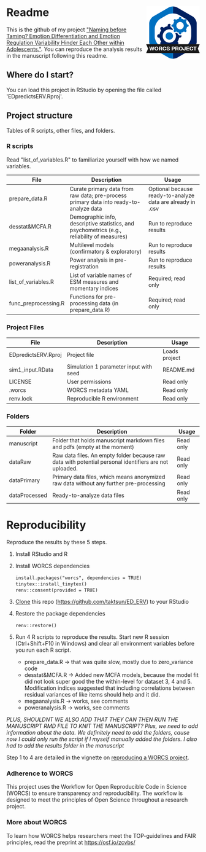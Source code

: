 # Readme <a href='https://osf.io/zcvbs/'><img src='worcs_icon.png' align="right" height="139" /></a>

This is the github of my project ["Naming before Taming? Emotion Differentiation and Emotion Regulation Variability Hinder Each Other within Adolescents."](https://osf.io/cq6n4/). You can reproduce the analysis results in the manuscript following this readme. 

<!-- Please add a brief introduction to explain what the project is about    -->

## Where do I start?

You can load this project in RStudio by opening the file called 'EDpredictsERV.Rproj'.

## Project structure

Tables of R scripts, other files, and folders.

### R scripts

Read "list_of_variables.R" to familiarize yourself with how we named variables.

File                      | Description                | Usage         
------------------------- | -------------------------- | --------------
prepare_data.R            | Curate primary data from raw data; pre-process primary data into ready-to-analyze data | Optional because ready-to-analyze data are already in .csv
desstat&MCFA.R                 | Demographic info, descriptive statistics, and psychometrics (e.g., reliability of measures) | Run to reproduce results
megaanalysis.R                 | Multilevel models (confirmatory & exploratory)  | Run to reproduce results
poweranalysis.R                | Power analysis in pre-registration| Run to reproduce results
list_of_variables.R                | List of variable names of ESM measures and momentary indices| Required; read only
func_preprocessing.R                 | Functions for pre-processing data (in prepare_data.R) | Required; read only




### Project Files

File                      | Description                | Usage         
------------------------- | -------------------------- | --------------
EDpredictsERV.Rproj      | Project file               | Loads project 
sim1_input.RData      | Simulation 1 parameter input with seed               | README.md                 | Description of project     | Read only
LICENSE                   | User permissions           | Read only     
.worcs                    | WORCS metadata YAML        | Read only     
renv.lock                 | Reproducible R environment | Read only     


### Folders
Folder| Description                | Usage         
------------------------- | -------------------------- | --------------
manuscript | Folder that holds manuscript markdown files and pdfs (empty at the moment)      | Read only
dataRaw| Raw data files. An empty folder because raw data with potential personal identifiers are not uploaded.| Read only     
dataPrimary| Primary data files, which means anonymized raw data without any further pre-processing | Read only     
dataProcessed| Ready-to-analyze data files | Read only     




<!--  You can consider adding the following to this file:                    -->
<!--  * A citation reference for your project                                -->
<!--  * Contact information for questions/comments                           -->
<!--  * How people can offer to contribute to the project                    -->
<!--  * A contributor code of conduct, https://www.contributor-covenant.org/ -->

# Reproducibility
Reproduce the results by these 5 steps.

 1. Install RStudio and R
 2. Install WORCS dependencies
		
		install.packages("worcs", dependencies = TRUE)
		tinytex::install_tinytex()
		renv::consent(provided = TRUE)
		
 3. [Clone](https://resources.github.com/github-and-rstudio/#:~:text=Clone%20the%20repository%20with%20RStudio&text=On%20GitHub%2C%20navigate%20to%20the,RStudio%20on%20your%20local%20environment.) this repo (https://github.com/taktsun/ED_ERV) to your RStudio
 4. Restore the package dependencies
	

	    renv::restore()
	    
	    
 5. Run 4 R scripts to reproduce the results. Start new R session (Ctrl+Shift+F10 in Windows) and clear all environment variables before you run each R script.
 
	- prepare_data.R -> that was quite slow, mostly due to zero_variance code
	- desstat&MCFA.R -> Added new MCFA models, because the model fit did not look super good the the within-level for dataset 3, 4 and 5. Modification indices suggested that including correlations between residual variances of like items should help and it did. 
	- megaanalysis.R -> works, see comments
	- poweranalysis.R -> works, see comments

*PLUS, SHOULDNT WE ALSO ADD THAT THEY CAN THEN RUN THE MANUSCRIPT RMD FILE TO KNIT THE MANUSCRIPT?*
*Plus, we need to add information about the data.*
*We definitely need to add the folders, cause now I could only run the script if I myself manually added the folders.* 
*I also had to add the results folder in the manuscript*

Step 1 to 4 are detailed in the vignette on [reproducing a WORCS project](https://cjvanlissa.github.io/worcs/articles/reproduce.html).


### Adherence to WORCS

This project uses the Workflow for Open Reproducible Code in Science (WORCS) to ensure transparency and reproducibility. The workflow is designed to meet the principles of Open Science throughout a research project.

### More about WORCS

To learn how WORCS helps researchers meet the TOP-guidelines and FAIR principles, read the preprint at https://osf.io/zcvbs/
